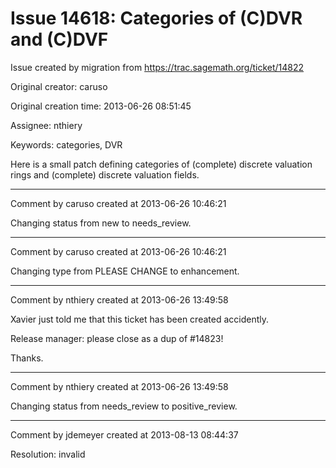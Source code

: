 # Issue 14618: Categories of (C)DVR and (C)DVF

Issue created by migration from https://trac.sagemath.org/ticket/14822

Original creator: caruso

Original creation time: 2013-06-26 08:51:45

Assignee: nthiery

Keywords: categories, DVR

Here is a small patch defining categories of (complete) discrete valuation rings and (complete) discrete valuation fields.


---

Comment by caruso created at 2013-06-26 10:46:21

Changing status from new to needs_review.


---

Comment by caruso created at 2013-06-26 10:46:21

Changing type from PLEASE CHANGE to enhancement.


---

Comment by nthiery created at 2013-06-26 13:49:58

Xavier just told me that this ticket has been created accidently.

Release manager: please close as a dup of #14823!

Thanks.


---

Comment by nthiery created at 2013-06-26 13:49:58

Changing status from needs_review to positive_review.


---

Comment by jdemeyer created at 2013-08-13 08:44:37

Resolution: invalid
